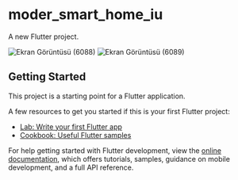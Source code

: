 # moder_smart_home_iu

A new Flutter project.

![Ekran Görüntüsü (6088)](https://github.com/aslikuscu/Modern-Smart-Home-UI/assets/115110503/35d9211b-3b10-444a-9d7d-18a8f0fac27d)
![Ekran Görüntüsü (6089)](https://github.com/aslikuscu/Modern-Smart-Home-UI/assets/115110503/2cc5d248-4542-464b-9540-b8f8ff306e3f)


## Getting Started

This project is a starting point for a Flutter application.

A few resources to get you started if this is your first Flutter project:

- [Lab: Write your first Flutter app](https://docs.flutter.dev/get-started/codelab)
- [Cookbook: Useful Flutter samples](https://docs.flutter.dev/cookbook)

For help getting started with Flutter development, view the
[online documentation](https://docs.flutter.dev/), which offers tutorials,
samples, guidance on mobile development, and a full API reference.
